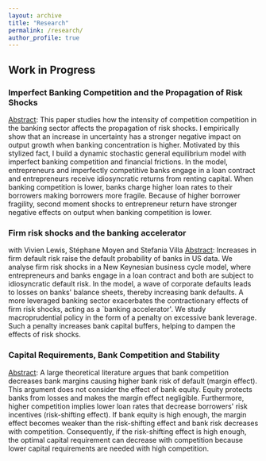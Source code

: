 ```yaml
---
layout: archive
title: "Research"
permalink: /research/
author_profile: true
---
```


## Work in Progress

### Imperfect Banking Competition and the Propagation of Risk Shocks
<ins>Abstract</ins>:       This paper studies how the intensity of competition competition in the banking sector affects the propagation of risk shocks. I empirically show that an increase in uncertainty has a stronger negative impact on output growth when banking concentration is higher. Motivated by this stylized fact, I build a dynamic stochastic general equilibrium model with imperfect banking competition and financial frictions. In the model, entrepreneurs and imperfectly competitive banks engage in a loan contract and entrepreneurs receive idiosyncratic returns from renting capital. When banking competition is lower, banks charge higher loan rates to their borrowers making borrowers more fragile. Because of higher borrower fragility, second moment shocks to entrepreneur return have stronger negative effects on output when banking competition is lower.

### Firm risk shocks and the banking accelerator 
with Vivien Lewis, Stéphane Moyen and Stefania Villa
<ins>Abstract</ins>:   Increases in firm default risk raise the default probability of banks in US data. We analyse firm risk shocks in a New Keynesian business cycle model, where entrepreneurs and banks engage in a loan contract and both are subject to idiosyncratic default risk. In the model, a wave of corporate defaults leads to losses on banks' balance sheets, thereby increasing bank defaults. A more leveraged banking sector exacerbates the contractionary effects of firm risk shocks, acting as a `banking accelerator'. We study macroprudential policy in the form of a penalty on excessive bank leverage. Such a penalty increases bank capital buffers, helping to dampen the effects of risk shocks.  

### Capital Requirements, Bank Competition and Stability
<ins>Abstract</ins>:   A large theoretical literature argues that bank competition decreases bank margins causing higher bank risk of default (margin effect). This argument does not consider the effect of bank equity. Equity protects banks from losses and makes the margin effect negligible. Furthermore, higher competition implies lower loan rates that decrease borrowers' risk incentives (risk-shifting effect). If bank equity is high enough, the margin effect becomes weaker than the risk-shifting effect and bank risk decreases with competition. Consequently, if the risk-shifting effect is high enough, the optimal capital requirement can decrease with competition because lower capital requirements are needed with high competition.
